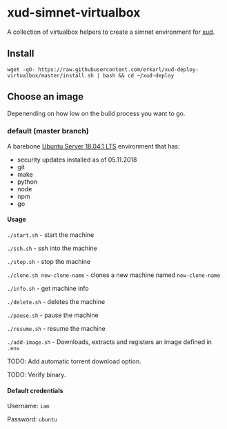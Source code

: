 # xud-simnet-virtualbox
A collection of virtualbox helpers to create a simnet environment for [xud](https://github.com/ExchangeUnion/xud).

## Install
`wget -qO- https://raw.githubusercontent.com/erkarl/xud-deploy-virtualbox/master/install.sh | bash && cd ~/xud-deploy`

## Choose an image
Depenending on how low on the build process you want to go.

### default (master branch)
A barebone [Ubuntu Server 18.04.1 LTS](https://www.ubuntu.com/download/server) environment that has:
* security updates installed as of 05.11.2018
* git
* make
* python
* node
* npm
* go

#### Usage
`./start.sh` - start the machine

`./ssh.sh` - ssh into the machine

`./stop.sh` - stop the machine

`./clone.sh new-clone-name` - clones a new machine named `new-clone-name`

`./info.sh` - get machine info

`./delete.sh` - deletes the machine

`./pause.sh` - pause the machine

`./resume.sh` - resume the machine

`./add-image.sh` - Downloads, extracts and registers an image defined in `.env`

TODO: Add automatic torrent download option.

TODO: Verify binary.

#### Default credentials
Username: `iam`

Password: `ubuntu`
